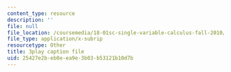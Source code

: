 ```yaml
---
content_type: resource
description: ''
file: null
file_location: /coursemedia/18-01sc-single-variable-calculus-fall-2010/25427e2beb0eea9e3b03b53121b10d7b_--lPz7VFnKI.srt
file_type: application/x-subrip
resourcetype: Other
title: 3play caption file
uid: 25427e2b-eb0e-ea9e-3b03-b53121b10d7b
---
```

